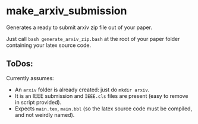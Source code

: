 # make_arxiv_submission
Generates a ready to submit arxiv zip file out of your paper.

Just call `bash generate_arxiv_zip.bash` at the root of your paper folder containing your latex source code.

## ToDos:

Currently assumes:
- An `arxiv` folder is already created: just do `mkdir arxiv`.
- It is an IEEE submission and `IEEE.cls` files are present (easy to remove in script provided).
- Expects `main.tex`, `main.bbl` (so the latex source code must be compiled, and not weirdly named).
